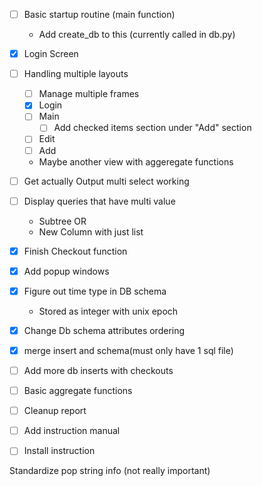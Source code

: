 - [ ] Basic startup routine (main function)
    - Add create_db to this (currently called in db.py)

- [x] Login Screen
- [ ] Handling multiple layouts
    - [ ] Manage multiple frames
    - [x] Login
    - [ ] Main
        - [ ] Add checked items section under "Add" section
    - [ ] Edit
    - [ ] Add
    - Maybe another view with aggeregate functions
- [ ] Get actually Output multi select working
- [ ] Display queries that have multi value
    - Subtree OR
    - New Column with just list
- [x] Finish Checkout function
- [x] Add popup windows
- [x] Figure out time type in DB schema
    - Stored as integer with unix epoch
- [x] Change Db schema attributes ordering
- [x] merge insert and schema(must only have 1 sql file)
- [ ] Add more db inserts with checkouts
- [ ] Basic aggregate functions

- [ ] Cleanup report
- [ ] Add instruction manual
- [ ] Install instruction


Standardize pop string info (not really important)
